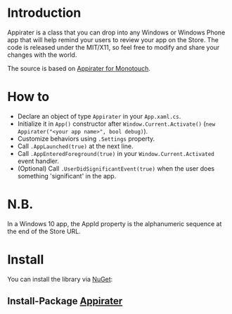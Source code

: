 Introduction
============
Appirater is a class that you can drop into any Windows or Windows Phone app that will help remind your users to review your app on the Store.  The code is released under the MIT/X11, so feel free to
modify and share your changes with the world. 

The source is based on [Appirater for Monotouch].

How to
======

* Declare an object of type `Appirater` in your `App.xaml.cs`.
* Initialize it in `App()` constructor after `Window.Current.Activate()` (`new Appirater("<your app name>", bool debug)`).
* Customize behaviors using `.Settings` property.
* Call `.AppLaunched(true)` at the next line.
* Call `.AppEnteredForeground(true)` in your `Window.Current.Activated` event handler.
* (Optional) Call `.UserDidSignificantEvent(true)` when the user does something 'significant' in the app.

N.B.
======
In a Windows 10 app, the AppId property is the alphanumeric sequence at the end of the Store URL.

Install
=======
You can install the library via [NuGet]:

Install-Package [Appirater]
------------------------------

[Appirater for monotouch]:https://github.com/chebum/Appirater-for-MonoTouch
[NuGet]:http://nuget.org/
[Appirater]:http://nuget.org/packages/Appirater
